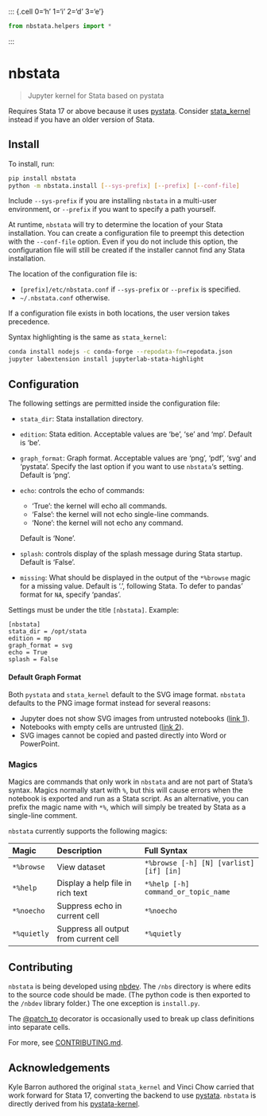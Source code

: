 
::: {.cell 0=‘h’ 1=‘i’ 2=‘d’ 3=‘e’}

``` python
from nbstata.helpers import *
```

:::

# nbstata

> Jupyter kernel for Stata based on pystata

Requires Stata 17 or above because it uses
[pystata](https://www.stata.com/python/pystata/). Consider
[stata_kernel](https://github.com/kylebarron/stata_kernel) instead if
you have an older version of Stata.

## Install

To install, run:

``` sh
pip install nbstata
python -m nbstata.install [--sys-prefix] [--prefix] [--conf-file]
```

Include `--sys-prefix` if you are installing `nbstata` in a multi-user
environment, or `--prefix` if you want to specify a path yourself.

At runtime, `nbstata` will try to determine the location of your Stata
installation. You can create a configuration file to preempt this
detection with the `--conf-file` option. Even if you do not include this
option, the configuration file will still be created if the installer
cannot find any Stata installation.

The location of the configuration file is:

- `[prefix]/etc/nbstata.conf` if `--sys-prefix` or `--prefix` is
  specified.
- `~/.nbstata.conf` otherwise.

If a configuration file exists in both locations, the user version takes
precedence.

Syntax highlighting is the same as `stata_kernel`:

``` sh
conda install nodejs -c conda-forge --repodata-fn=repodata.json
jupyter labextension install jupyterlab-stata-highlight
```

## Configuration

The following settings are permitted inside the configuration file:

- `stata_dir`: Stata installation directory.
- `edition`: Stata edition. Acceptable values are ‘be’, ‘se’ and ‘mp’.
  Default is ‘be’.
- `graph_format`: Graph format. Acceptable values are ‘png’, ‘pdf’,
  ‘svg’ and ‘pystata’. Specify the last option if you want to use
  `nbstata`‘s setting. Default is ’png’.
- `echo`: controls the echo of commands:
  - ‘True’: the kernel will echo all commands.
  - ‘False’: the kernel will not echo single-line commands.
  - ‘None’: the kernel will not echo any command.

  Default is ‘None’.
- `splash`: controls display of the splash message during Stata startup.
  Default is ‘False’.
- `missing`: What should be displayed in the output of the `*%browse`
  magic for a missing value. Default is ‘.’, following Stata. To defer
  to pandas’ format for `NA`, specify ‘pandas’.

Settings must be under the title `[nbstata]`. Example:

    [nbstata]
    stata_dir = /opt/stata
    edition = mp
    graph_format = svg
    echo = True
    splash = False

#### Default Graph Format

Both `pystata` and `stata_kernel` default to the SVG image format.
`nbstata` defaults to the PNG image format instead for several reasons:

- Jupyter does not show SVG images from untrusted notebooks ([link
  1](https://stackoverflow.com/questions/68398033/svg-figures-hidden-in-jupyterlab-after-some-time)).
- Notebooks with empty cells are untrusted ([link
  2](https://github.com/jupyterlab/jupyterlab/issues/9765)).
- SVG images cannot be copied and pasted directly into Word or
  PowerPoint.

### Magics

Magics are commands that only work in `nbstata` and are not part of
Stata’s syntax. Magics normally start with `%`, but this will cause
errors when the notebook is exported and run as a Stata script. As an
alternative, you can prefix the magic name with `*%`, which will simply
be treated by Stata as a single-line comment.

`nbstata` currently supports the following magics:

| Magic       | Description                           | Full Syntax                             |
|:------------|:--------------------------------------|:----------------------------------------|
| `*%browse`  | View dataset                          | `*%browse [-h] [N] [varlist] [if] [in]` |
| `*%help`    | Display a help file in rich text      | `*%help [-h] command_or_topic_name`     |
| `*%noecho`  | Suppress echo in current cell         | `*%noecho`                              |
| `*%quietly` | Suppress all output from current cell | `*%quietly`                             |

## Contributing

`nbstata` is being developed using [nbdev](https://nbdev.fast.ai/). The
`/nbs` directory is where edits to the source code should be made. (The
python code is then exported to the `/nbdev` library folder.) The one
exception is `install.py`.

The [@patch_to](https://fastcore.fast.ai/basics.html#patch_to) decorator
is occasionally used to break up class definitions into separate cells.

For more, see
[CONTRIBUTING.md](https://github.com/hugetim/nbstata/blob/master/CONTRIBUTING.md).

## Acknowledgements

Kyle Barron authored the original `stata_kernel` and Vinci Chow carried
that work forward for Stata 17, converting the backend to use
[pystata](https://www.stata.com/python/pystata/). `nbstata` is directly
derived from his
[pystata-kernel](https://github.com/ticoneva/pystata-kernel).
